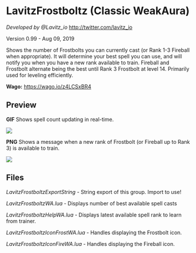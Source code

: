 # LavitzFrostboltz (Classic WeakAura)
*Developed by @Lavitz_io*
http://twitter.com/lavitz_io

Version 0.99 - Aug 09, 2019

Shows the number of Frostbolts you can currently cast (or Rank 1-3 Fireball when appropriate). It will determine your best spell you can use, and will notify you when you have a new rank available to train. Fireball and Frostbolt alternate being the best until Rank 3 Frostbolt at level 14. Primarily used for leveling efficiently.

**Wago:** https://wago.io/z4LCSxBR4

## Preview
**GIF** Shows spell count updating in real-time.

![](https://i.imgur.com/QjWdBs2.gif)

**PNG** Shows a message when a new rank of Frostbolt (or Fireball up to Rank 3) is available to train.

![](https://i.imgur.com/yJxyags.png)

## Files
*LavitzFrostboltzExportString* - String export of this group. Import to use!

*LavitzFrostboltzWA.lua* - Displays number of best available spell casts

*LavitzFrostboltzHelpWA.lua* - Displays latest available spell rank to learn from trainer.

*LavitzFrostboltzIconFrostWA.lua* - Handles displaying the Frostbolt icon.

*LavitzFrostboltzIconFireWA.lua* - Handles displaying the Fireball icon.

